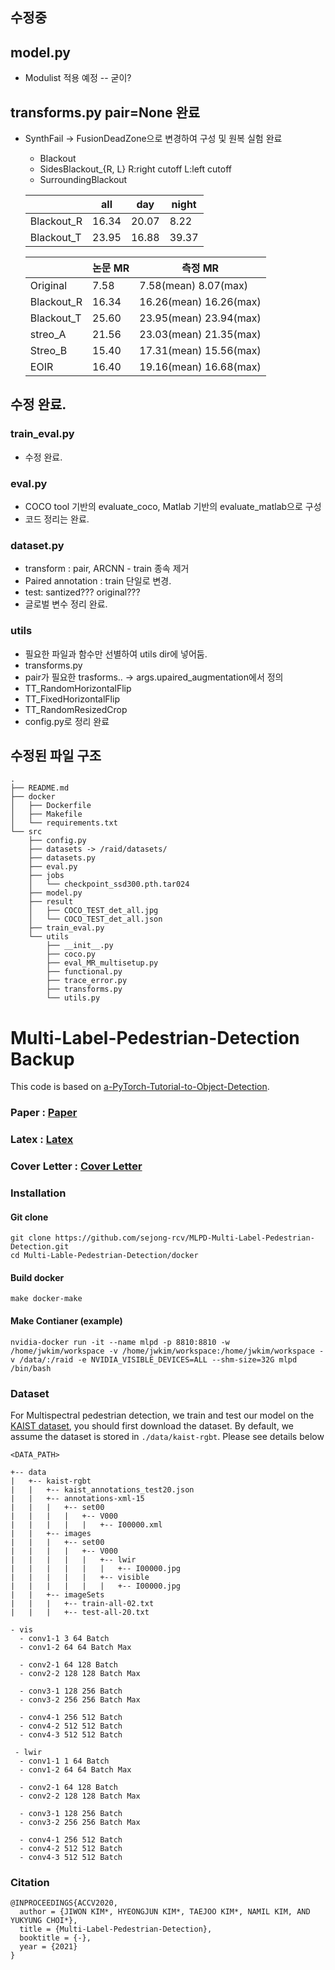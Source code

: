 ## 수정중

## model.py 
 - Modulist 적용 예정 -- 굳이?
 
## transforms.py pair=None 완료
- SynthFail -> FusionDeadZone으로 변경하여 구성 및 원복 실험 완료
  - Blackout
  - SidesBlackout_{R, L} R:right cutoff L:left cutoff
  - SurroundingBlackout

  |         | all | day | night |
  |--------|--|--|--|
  |Blackout_R| 16.34 | 20.07 | 8.22 |
  |Blackout_T| 23.95 | 16.88 | 39.37 |
  
  |         | 논문 MR | 측정 MR |
  |--------|--|--|
  |Original| 7.58  | 7.58(mean) 8.07(max) |
  |Blackout_R| 16.34 | 16.26(mean) 16.26(max) |
  |Blackout_T| 25.60 | 23.95(mean) 23.94(max) |
  |streo_A| 21.56 | 23.03(mean) 21.35(max) |
  |Streo_B| 15.40 | 17.31(mean) 15.56(max) |
  |EOIR| 16.40 | 19.16(mean) 16.68(max) |

## 수정 완료.
### train_eval.py
- 수정 완료.

### eval.py
- COCO tool 기반의 evaluate_coco, Matlab 기반의 evaluate_matlab으로 구성
- 코드 정리는 완료.

### dataset.py
- transform : pair, ARCNN - train 종속 제거
- Paired annotation : train 단일로 변경.
- test: santized??? original???
- 글로벌 변수 정리 완료.

### utils
- 필요한 파일과 함수만 선별하여 utils dir에 넣어둠.
- transforms.py
 - pair가 필요한 trasforms.. -> args.upaired_augmentation에서 정의
  - TT_RandomHorizontalFlip
  - TT_FixedHorizontalFlip
  - TT_RandomResizedCrop
- config.py로 정리 완료


## 수정된 파일 구조
```
.
├── README.md
├── docker
│   ├── Dockerfile
│   ├── Makefile
│   └── requirements.txt
└── src
    ├── config.py
    ├── datasets -> /raid/datasets/
    ├── datasets.py
    ├── eval.py
    ├── jobs
    │   └── checkpoint_ssd300.pth.tar024
    ├── model.py
    ├── result
    │   ├── COCO_TEST_det_all.jpg
    │   └── COCO_TEST_det_all.json
    ├── train_eval.py
    └── utils
        ├── __init__.py
        ├── coco.py
        ├── eval_MR_multisetup.py
        ├── functional.py
        ├── trace_error.py
        ├── transforms.py
        └── utils.py
```

# Multi-Label-Pedestrian-Detection Backup

This code is based on [a-PyTorch-Tutorial-to-Object-Detection](https://github.com/sgrvinod/a-PyTorch-Tutorial-to-Object-Detection). 


### Paper : [Paper](./MLPD/MLPD.pdf)
### Latex : [Latex](./MLPD/MLPD_Latex_Image_X.zip)
### Cover Letter : [Cover Letter](./MLPD/Cover_letter.pdf)


### Installation

#### Git clone

```
git clone https://github.com/sejong-rcv/MLPD-Multi-Label-Pedestrian-Detection.git
cd Multi-Lable-Pedestrian-Detection/docker
```

#### Build docker 

```
make docker-make
```

#### Make Contianer (example)

```
nvidia-docker run -it --name mlpd -p 8810:8810 -w /home/jwkim/workspace -v /home/jwkim/workspace:/home/jwkim/workspace -v /data/:/raid -e NVIDIA_VISIBLE_DEVICES=ALL --shm-size=32G mlpd /bin/bash
```

### Dataset

For Multispectral pedestrian detection, we train and test our model on the [KAIST dataset](https://github.com/SoonminHwang/rgbt-ped-detection), you should first download the dataset. By default, we assume the dataset is stored in `./data/kaist-rgbt`. Please see details below

``` 
<DATA_PATH>

+-- data
|   +-- kaist-rgbt
|   |   +-- kaist_annotations_test20.json
|   |   +-- annotations-xml-15
|   |   |   +-- set00
|   |   |   |   +-- V000
|   |   |   |   |   +-- I00000.xml
|   |   +-- images
|   |   |   +-- set00
|   |   |   |   +-- V000
|   |   |   |   |   +-- lwir
|   |   |   |   |   |   +-- I00000.jpg
|   |   |   |   |   +-- visible
|   |   |   |   |   |   +-- I00000.jpg
|   |   +-- imageSets
|   |   |   +-- train-all-02.txt
|   |   |   +-- test-all-20.txt

```
```
- vis
  - conv1-1 3 64 Batch
  - conv1-2 64 64 Batch Max

  - conv2-1 64 128 Batch
  - conv2-2 128 128 Batch Max

  - conv3-1 128 256 Batch
  - conv3-2 256 256 Batch Max

  - conv4-1 256 512 Batch
  - conv4-2 512 512 Batch
  - conv4-3 512 512 Batch

 - lwir
  - conv1-1 1 64 Batch
  - conv1-2 64 64 Batch Max

  - conv2-1 64 128 Batch
  - conv2-2 128 128 Batch Max

  - conv3-1 128 256 Batch
  - conv3-2 256 256 Batch Max

  - conv4-1 256 512 Batch
  - conv4-2 512 512 Batch
  - conv4-3 512 512 Batch

```

### Citation

```
@INPROCEEDINGS{ACCV2020,
  author = {JIWON KIM*, HYEONGJUN KIM*, TAEJOO KIM*, NAMIL KIM, AND YUKYUNG CHOI*},
  title = {Multi-Label-Pedestrian-Detection},
  booktitle = {-},
  year = {2021}
}
```
